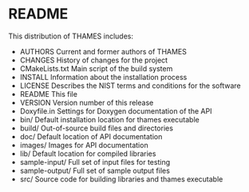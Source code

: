 # README

This distribution of THAMES includes:

- AUTHORS         Current and former authors of THAMES
- CHANGES         History of changes for the project
- CMakeLists.txt  Main script of the build system
- INSTALL         Information about the installation process
- LICENSE         Describes the NIST terms and conditions for the software
- README          This file
- VERSION         Version number of this release
- Doxyfile.in     Settings for Doxygen documentation of the API
- bin/            Default installation location for thames executable
- build/          Out-of-source build files and directories
- doc/            Default location of API documentation
- images/         Images for API documentation
- lib/            Default location for compiled libraries
- sample-input/   Full set of input files for testing
- sample-output/  Full set of sample output files
- src/            Source code for building libraries and thames executable

